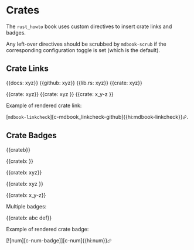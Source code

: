 # Crates

The `rust_howto` book uses custom directives to insert crate links and badges.

Any left-over directives should be scrubbed by `mdbook-scrub` if the corresponding
configuration toggle is set (which is the default).

## Crate Links

{{docs: xyz}}
{{github: xyz}}
{{lib.rs: xyz}}
{{crate: xyz}}

{{crate: xyz}}
{{crate: xyz }}
{{crate: x_y-z }}

Example of rendered crate link:

[`mdbook-linkcheck`][c-mdbook_linkcheck-github]{{hi:mdbook-linkcheck}}⮳.

## Crate Badges

{{crateb}}

{{crateb: }}

{{crateb: xyz}}

{{crateb: xyz }}

{{crateb: x_y-z}}

Multiple badges:

{{crateb: abc def}}

Example of rendered crate badge:

[![num][c-num-badge]][c-num]{{hi:num}}⮳

##
